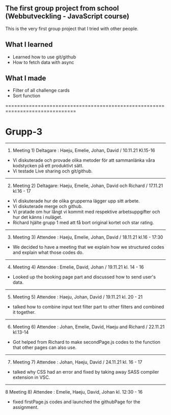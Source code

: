 ## The first group project from school (Webbutveckling - JavaScript course)
This is the very first group project that I tried with other people.

## What I learned

* Learned how to use git/github
* How to fetch data with async


## What I made

* Filter of all challenge cards
* Sort function

==============================================================================


# Grupp-3

***
1. Meeting 1) Deltagare : Haeju, Emelie, Johan, David / 10.11.21 Kl.15-16 
* Vi diskuterade och provade olika metoder för att sammanlänka våra kodstycken på ett produktivt sätt.
* Vi testade Live sharing och git/github.
***
2. Meeting 2) Deltagare: Haeju, Emelie, Johan, David och Richard / 17.11.21 kl.16 - 17
* Vi diskuterade hur de olika grupperna lägger upp sitt arbete.
* Vi diskuterade merge och github.
* Vi pratade om hur långt vi kommit med respektive arbetsuppgifter och hur det känns i nuläget.
* Richard hjälte grupp 1 med att få bort original kortet och star rating.

***
3. Meeting 3) Attendee : Haeju, Emelie, Johan, David / 18.11.21 kl.16 - 17:30
* We decided to have a meeting that we explain how we structured codes and explain what those codes do.
***
4. Meeting 4) Attendee : Emelie, David, Johan / 19.11.21 kl. 14 - 16
* Looked up the booking page part and discussed how to send user's data.
***
5. Meeting 5) Attendee : Haeju, Johan, David / 19.11.21 kl. 20 - 21
* talked how to combine input text filter part to other filters and combined it together.
***
6. Meeting 6) Attendee : Johan, Emelie, David, Haeju and Richard / 22.11.21 kl.13-14
* Got helped from Richard to make secondPage.js codes to the function that other pages can also use. 
***
7. Meeting 7) Attendee : Johan, Haeju, David / 24.11.21 kl. 16 - 17
* talked why CSS had an error and fixed by taking away SASS compiler extension in VSC.
***
8 Meeting 8) Attendee : Emelie, Haeju, David, Johan kl. 12:30 - 16
* fixed firstPage.js codes and launched the githubPage for the assignment.
